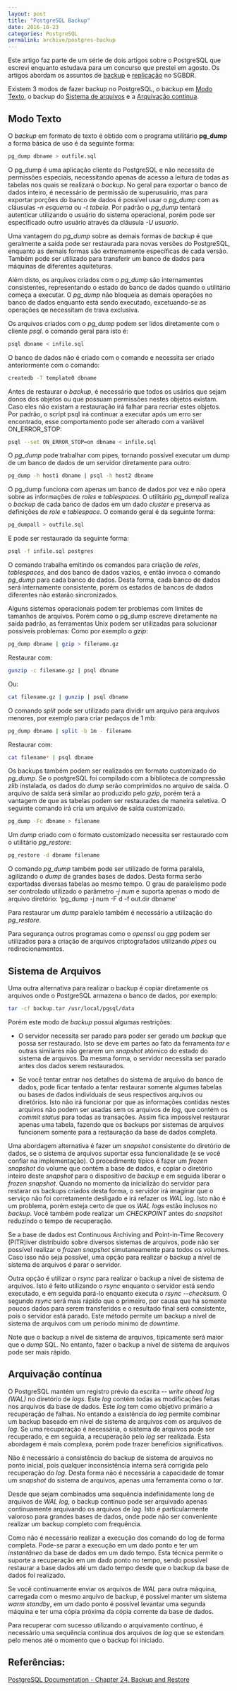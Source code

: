 ```yaml
---
layout: post
title: "PostgreSQL Backup"
date: 2016-10-23
categories: PostgreSQL
permalink: archive/postgres-backup
---
```

Este artigo faz parte de um série de dois artigos sobre o PostgreSQL que escrevi enquanto estudava para um concurso que prestei em agosto.
Os artigos abordam os assuntos de [backup](postgres-backup) e [replicação](postgres-replicacao) no SGBDR.

Existem 3 modos de fazer backup no PostgreSQL, o backup em [Modo Texto](#modo-texto), o backup do
[Sistema de arquivos](#sistema-de-arquivos) e a [Arquivação contínua](#arquivao-contnua).

## Modo Texto
O *backup* em formato de texto é obtido com o programa utilitário **pg_dump** a forma básica de uso é da seguinte forma:
```bash
pg_dump dbname > outfile.sql
```

O pg_dump é uma aplicação cliente do PostgreSQL e não necessita de permissões especiais, necessitando apenas de acesso a leitura de todas as tabelas nos quais se realizará o *backup*.
No geral para exportar o banco de dados inteiro, é necessário de permissão de superusuário, mas para exportar porções do banco de dados é possível usar o *pg_dump* com as cláusulas *-n esquema* ou *-t tabela*.
Por padrão o *pg_dump* tentará autenticar utilizando o usuário do sistema operacional, porém pode ser especificado outro usuário através da cláusula *-U usuario*.

Uma vantagem do *pg_dump* sobre as demais formas de *backup* é que geralmente a saída pode ser restaurada para novas versões do PostgreSQL, enquanto as demais formas são extremamente específicas de cada versão.
Também pode ser utilizado para transferir um banco de dados para máquinas de diferentes aquiteturas.

Além disto, os arquivos criados com o *pg_dump* são internamentes consistentes, representando o estado do banco de dados quando o utilitário começa a executar.
O *pg_dump* não bloqueia as demais operações no banco de dados enquanto está sendo executado, excetuando-se as operações qe necessitam de trava exclusiva.

Os arquivos criados com o *pg_dump* podem ser lidos diretamente com o cliente *psql*. o comando geral para isto é:
```bash
psql dbname < infile.sql
```

O banco de dados não é criado com o comando e necessita ser criado anteriormente com o comando:
```bash
createdb -T template0 dbname
```

Antes de restaurar o *backup*, é necessário que todos os usários que sejam donos dos objetos ou que possuam permissões nestes objetos existam. Caso eles não existam a restauração irá falhar para recriar estes objetos.
Por padrão, o script psql irá continuar a executar após um erro ser encontrado, esse comportamento pode ser alterado com a variável ON_ERROR_STOP:
```bash
psql --set ON_ERROR_STOP=on dbname < infile.sql
```

O *pg_dump* pode trabalhar com pipes, tornando possível executar um dump de um banco de dados de um servidor diretamente para outro:
```bash
pg_dump -h host1 dbname | psql -h host2 dbname
```

O pg_dump funciona com apenas um banco de dados por vez e não opera sobre as informações de *roles* e *tablespaces*.
O utilitário *pg_dumpall* realiza o *backup* de cada banco de dados em um dado *cluster* e preserva as definições de *role* e *tablespace*.
O comando geral é da seguinte forma:
```bash
pg_dumpall > outfile.sql
```

E pode ser restaurado da seguinte forma:
```bash
psql -f infile.sql postgres
```

O comando trabalha emitindo os comandos para criação de *roles*, *tablespaces*, and dos banco de dados vazios, e então invoca o comando *pg_dump* para cada banco de dados.
Desta forma, cada banco de dados será internamente consistente, porém os estados de bancos de dados diferentes não estarão sincronizados.

Alguns sistemas operacionais podem ter problemas com limites de tamanhos de arquivos. Porém como o pg_dump escreve diretamente na saída padrão, as ferramentas Unix podem ser utilizadas para solucionar possíveis problemas:
Como por exemplo o *gzip*:
```bash
pg_dump dbname | gzip > filename.gz
```

Restaurar com:
```bash
gunzip -c filename.gz | psql dbname
```

Ou:
```bash
cat filename.gz | gunzip | psql dbname
```

O comando *split* pode ser utilizado para dividir um arquivo para arquivos menores, por exemplo para criar pedaços de 1 mb:
```bash
pg_dump dbname | split -b 1m - filename
```

Restaurar com:
```bash
cat filename* | psql dbname
```

Os backups também podem ser realizados em formato customizado do *pg_dump*.
Se o postgreSQL foi compilado com a biblioteca de compressão *zlib* instalada, os dados do *dump* serão comprimidos no arquivo de saída.
O arquivo de saída será similar ao produzido pelo *gzip*, porém terá a vantagem de que as tabelas podem ser restaurades de maneira seletiva.
O seguinte comando irá cria um arquivo de saída customizado.
```bash
pg_dump -Fc dbname > filename
```

Um *dump* criado com o formato customizado necessita ser restaurado com o utilitário *pg_restore*:
```bash
pg_restore -d dbname filename
```

O comando *pg_dump* também pode ser utilizado de forma paralela, agilizando o *dump* de grandes bases de dados.
Desta forma serão exportadas diversas tabelas ao mesmo tempo.
O grau de paralelismo pode ser controlado utilizado o parâmetro *-j num* e suporta apenas o modo de arquivo diretório:
'pg_dump -j num -F d -f out.dir dbname'

Para restaurar um *dump* paralelo também é necessário a utilização do *pg_restore*.

Para segurança outros programas como o *openssl* ou *gpg* podem ser utilizados para a criação de arquivos criptografados utilizando *pipes* ou redirecionamentos.

## Sistema de Arquivos

Uma outra alternativa para realizar o backup é copiar diretamente os arquivos onde o PostgreSQL armazena o banco de dados, por exemplo:
```bash
tar -cf backup.tar /usr/local/pgsql/data
```

Porém este modo de *backup* possui algumas restrições:
* O servidor necessita ser parado para poder ser gerado um *backup* que possa ser restaurado. Isto se deve em partes ao fato da ferramenta *tar* e  outras similares não gerarem um *snapshot* atómico do estado do sistema de arquivos.
Da mesma forma, o servidor necessita ser parado antes dos dados serem restaurados.

* Se você tentar entrar nos detalhes do sistema de arquivo do banco de dados, pode ficar tentado a tentar restaurar somente algumas tabelas ou bases de dados individuais de seus respectivos arquivos ou diretórios.
Isto não irá funcionar por que as informações contidas nestes arquivos não podem ser usadas sem os arquivos de *log*, que contém os *commit status* para todas as transações.
Assim fica impossível restaurar apenas uma tabela, fazendo que os backups por sistemas de arquivos funcionem somente para a restauração da base de dados completa.

Uma abordagem alternativa é fazer um *snapshot* consistente do diretório de dados, se o sistema de arquivos suportar essa funcionalidade (e se você confiar na implementação).
O procedimento típico é fazer um *frozen snapshot* do volume que contém a base de dados, e copiar o diretório inteiro deste *snapshot* para o dispositivo de *backup* e em seguida liberar o *frozen snapshot*.
Quando no momento da inicializão do servidor para restarar os backups criados desta forma, o servidor irá imaginar que o serviço não foi corretamente desligado e irá refazer os *WAL log*.
Isto não é um problema, porém esteja certo de que os *WAL logs* estão inclusos no *backup*.
Você também pode realizar um *CHECKPOINT* antes do *snapshot* reduzindo o tempo de recuperação.

Se a base de dados est Continuous Archiving and Point-in-Time Recovery (PITR)iver distribuido sobre diversos sistemas de arquivos, pode não ser possível realizar o *frozen snapshot* simutaneamente para todos os volumes.
Caso isso não seja possível, uma opção para realizar o backup a nível de sistema de arquivos é parar o servidor.

Outra opção é utilizar o *rsync* para realizar o backup a nível de sistema de arquivos.
Isto é feito utilizando o *rsync* enquanto o servidor está sendo executado, e em seguida pará-lo enquanto executa o *rsync --checksum*.
O segundo *rsync* será mais rápido que o primeiro, por causa que há somente poucos dados para serem transferidos e o resultado final será consistente, pois o servidor está parado.
Este método permite um backup a nível de sistema de arquivos com um período mínimo de *downtime*.

Note que o backup a nível de sistema de arquivos, tipicamente será maior que o *dump* SQL.
No entanto, fazer o backup a nível de sistema de arquivos pode ser mais rápido.

## Arquivação contínua

O PostgreSQL mantém um registro prévio da escrita -- *write ahead log (WAL)* no diretório de *logs*.
Este *log* contém todas as modificações feitas nos arquivos da base de dados.
Este *log* tem como objetivo primário a recuperação de falhas.
No entando a existência do *log* permite combinar um backup baseado em nível de sistema de arquivos com os arquivos de *log*.
Se uma recuperação é necessária, o sistema de arquivos pode ser recuperado, e em seguida, a recuperação pelo *log* ser realizada.
Esta abordagem é mais complexa, porém pode trazer benefícios significativos.

Não é necessário a consistência do backup de sistema de arquivos no ponto inicial, pois qualquer inconsistência interna será corrigida pelo recuperação do *log*.
Desta forma não é necessária a capacidade de tomar um *snapshot* do sistema de arquivos, apenas uma ferramenta como o *tar*.

Desde que sejam combinados uma sequência indefinidamente long de arquivos de *WAL log*, o backup continuo pode ser arquivado apenas continuamente arquivando os arquivos de *log*.
Isto é particularmente valoroso para grandes bases de dados, onde pode não ser conveniente realizar um backup completo com frequência.

Como não é necessário realizar a execução dos comando do log de forma completa.
Pode-se parar a execução em um dado ponto e ter um *instantâneo* da base de dados em um dado tempo.
Esta técnica permite o suporte a recuperação em um dado ponto no tempo, sendo possível restaurar a base dados até um dado tempo desde que o backup da base de dados foi realizado.

Se você continuamente enviar os arquivos de *WAL* para outra máquina, carregada com o mesmo arquivo de backup, é possível manter um sistema *warm standby*, em um dado ponto é possível levantar uma segunda máquina e ter uma cópia próxima da cópia corrente da base de dados.

Para recuperar com sucesso utilizando o arquivamento contínuo, é necessário uma sequência continua dos arquivos de *log* que se estendam pelo menos até o momento que o backup foi iniciado.


## Referências:
[PostgreSQL Documentation - Chapter 24. Backup and Restore](https://www.postgresql.org/docs/9.4/static/backup.html)
